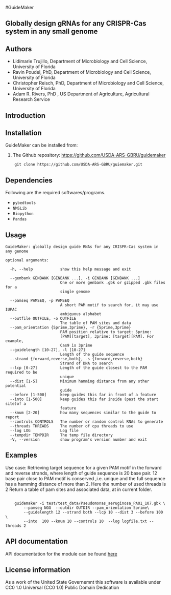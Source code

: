#GuideMaker
## Globally design gRNAs for any CRISPR-Cas system in any small genome


## Authors

* Lidimarie Trujillo, Department of Microbiology and Cell Science, University of Florida
* Ravin Poudel, PhD, Department of Microbiology and Cell Science, University of Florida
* Christopher Reisch, PhD, Department of Microbiology and Cell Science, University of Florida
* Adam R. Rivers, PhD , US Department of Agriculture, Agricultural Research Service


## Introduction



## Installation

GuideMaker can be installed from:

1. The Github repository: https://github.com/USDA-ARS-GBRU/guidemaker

```{bash}
    git clone https://github.com/USDA-ARS-GBRU/guiemaker.git
```

## Dependencies

Following are the required softwares/programs.

* ``pybedtools``
* ``NMSLib``
* ``Biopython``
* ``Pandas``


## Usage

```
GuideMaker: globally design guide RNAs for any CRISPR-Cas system in any genome

optional arguments:

  -h, --help            show this help message and exit

  --genbank GENBANK [GENBANK ...], -i GENBANK [GENBANK ...]
                        One or more genbank .gbk or gzipped .gbk files for a
                        single genome

  --pamseq PAMSEQ, -p PAMSEQ
                        A short PAM motif to search for, it may use IUPAC
                        ambiguous alphabet
  --outfile OUTFILE, -o OUTFILE
                        The table of PAM sites and data
  --pam_orientation {5prime,3prime}, -r {5prime,3prime}
                        PAM position relative to target: 5prime:
                        [PAM][target], 3prime: [target][PAM]. For example,
                        Cas9 is 3prime
  --guidelength [10-27], -l [10-27]
                        Length of the guide sequence
  --strand {forward,reverse,both}, -s {forward,reverse,both}
                        Strand of DNA to search
  --lcp [0-27]          Length of the guide closest to the PAM required to be
                        unique
  --dist [1-5]          Minimum hamming distance from any other potential
                        guide
  --before [1-500]      keep guides this far in front of a feature
  --into [1-500]        keep guides this far inside (past the start site)of a
                        feature
  --knum [2-20]         how many sequences similar to the guide to report
  --controls CONTROLS   The number or random control RNAs to generate
  --threads THREADS     The number of cpu threads to use
  --log LOG             Log file
  --tempdir TEMPDIR     The temp file directory
  -V, --version         show program's version number and exit
```

## Examples


Use case: Retrieving target sequence for a given PAM motif in the forward and reverse strands, where length of guide sequence is 20 base pair.
12 base pair close to PAM motif is conserved ,i.e. unique and the full sequence has a hamming distance of more than 2.
Here the number of used threads is 2
Return a table of pam sites and associated data, at in current folder.

```

	guidemaker -i test/test_data/Pseudomonas_aeruginosa_PAO1_107.gbk \
		--pamseq NGG  --outdir OUTDIR --pam_orientation 5prime\
		--guidelength 12 --strand both --lcp 10 --dist 3 --before 100 \
		--into  100 --knum 10 --controls 10  --log logfile.txt --threads 2 

```

## API documentation

API documentation for the module can be found [here](/html/guidemaker/index.html)

## License information

As a work of the United State Governemnt this software is available under  CC0 1.0 Universal (CC0 1.0) Public Domain Dedication